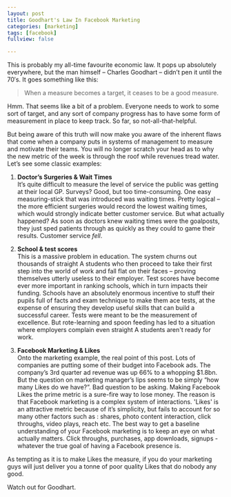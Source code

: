 ```yaml
---
layout: post
title: Goodhart's Law In Facebook Marketing
categories: [marketing]
tags: [facebook]
fullview: false

---
```


This is probably my all-time favourite economic law. It pops up absolutely everywhere, but the man himself – Charles Goodhart – didn’t pen it until the 70′s. It goes something like this:

> When a measure becomes a target, it ceases to be a good measure.

Hmm. That seems like a bit of a problem. Everyone needs to work to some sort of target, and any sort of company progress has to have some form of measurement in place to keep track. So far, so not-all-that-helpful.

But being aware of this truth will now make you aware of the inherent flaws that come when a company puts in systems of management to measure and motivate their teams.  You will no longer scratch your head as to why the new metric of the week is through the roof while revenues tread water. Let’s see some classic examples:

1. **Doctor’s Surgeries & Wait Times**<br>
It’s quite difficult to measure the level of service the public was getting at their local GP. Surveys? Good, but too time-consuming. One easy measuring-stick that was introduced was waiting times. Pretty logical – the more efficient surgeries would record the lowest waiting times, which would strongly indicate better customer service. But what actually happened? As soon as doctors knew waiting times were the goalposts, they just sped patients through as quickly as they could to game their results. Customer service *fell*.


2. **School & test scores**<br>
This is a massive problem in education. The system churns out thousands of straight A students who then proceed to take their first step into the world of work and fall flat on their faces – proving themselves utterly useless to their employer. Test scores have become ever more important in ranking schools, which in turn impacts their funding. Schools have an absolutely enormous incentive to stuff their pupils full of facts and exam technique to make them ace tests, at the expense of ensuring they develop useful skills that can build a successful career. Tests were meant to be the measurement of excellence. But rote-learning and spoon feeding has led to a situation where employers complain even straight A students aren't ready for work. 


3. **Facebook Marketing & Likes**<br>
Onto the marketing example, the real point of this post. Lots of companies are putting some of their budget into Facebook ads. The company’s 3rd quarter ad revenue was up 66% to a whopping $1.8bn. But the question on marketing manager’s lips seems to be simply “how many Likes do we have?”. Bad question to be asking. Making Facebook Likes the prime metric is a sure-fire way to lose money.
The reason is that Facebook marketing is a complex system of interactions. 'Likes' is an attractive metric because of it’s simplicity, but fails to account for so many other factors such as : shares, photo content interaction, click throughs, video plays, reach etc. The best way to get a baseline understanding of your Facebook marketing is to keep an eye on what actually matters. Click throughs, purchases, app downloads, signups - whatever the true goal of having a Facebook presence is. 


As tempting as it is to make Likes the measure, if you do your marketing guys will just deliver you a tonne of poor quality Likes that do nobody any good.

Watch out for Goodhart.